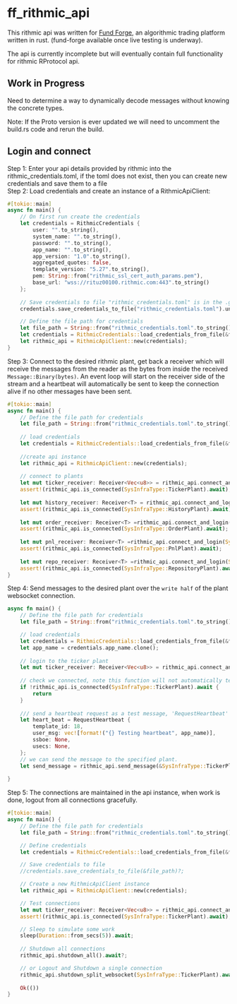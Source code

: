 # ff_rithmic_api
This rithmic api was written for [Fund Forge](https://github.com/BurnOutTrader/fund-forge), an algorithmic trading platform written in rust. (fund-forge available once live testing is underway).

The api is currently incomplete but will eventually contain full functionality for rithmic RProtocol api. 

## Work in Progress
Need to determine a way to dynamically decode messages without knowing the concrete types.

Note: If the Proto version is ever updated we will need to uncomment the build.rs code and rerun the build.
## Login and connect
Step 1: Enter your api details provided by rithmic into the rithmic_credentials.toml, if the toml does not exist, then you can create new credentials and save them to a file \
Step 2: Load credentials and create an instance of a RithmicApiClient:
```rust
#[tokio::main]
async fn main() {
    // On first run create the credentials
    let credentials = RithmicCredentials {
        user: "".to_string(),
        system_name: "".to_string(),
        password: "".to_string(),
        app_name: "".to_string(),
        app_version: "1.0".to_string(),
        aggregated_quotes: false,
        template_version: "5.27".to_string(),
        pem: String::from("rithmic_ssl_cert_auth_params.pem"),
        base_url: "wss://rituz00100.rithmic.com:443".to_string()
    };
    
    // Save credentials to file "rithmic_credentials.toml" is in the .gitignore
    credentials.save_credentials_to_file("rithmic_credentials.toml").unwrap();

    // Define the file path for credentials
    let file_path = String::from("rithmic_credentials.toml".to_string());
    let credentials = RithmicCredentials::load_credentials_from_file(&file_path).unwrap();
    let rithmic_api = RithmicApiClient::new(credentials);
}
```
Step 3: Connect to the desired rithmic plant, get back a receiver which will receive the messages from the reader as the bytes from inside the received `Message::Binary(bytes)`.
An event loop will start on the receiver side of the stream and a heartbeat will automatically be sent to keep the connection alive if no other messages have been sent.
```rust
#[tokio::main]
async fn main() {
    // Define the file path for credentials
    let file_path = String::from("rithmic_credentials.toml".to_string());
    
    // load credentials
    let credentials = RithmicCredentials::load_credentials_from_file(&file_path).unwrap();
    
    //create api instance
    let rithmic_api = RithmicApiClient::new(credentials);
    
    // connect to plants
    let mut ticker_receiver: Receiver<Vec<u8>> = rithmic_api.connect_and_login(SysInfraType::TickerPlant, 100).await.unwrap();
    assert!(rithmic_api.is_connected(SysInfraType::TickerPlant).await);
    
    let mut history_receiver: Receiver<T> = rithmic_api.connect_and_login(SysInfraType::HistoryPlant, 100).await?;
    assert!(rithmic_api.is_connected(SysInfraType::HistoryPlant).await);
   
    let mut order_receiver: Receiver<T> =rithmic_api.connect_and_login(SysInfraType::OrderPlant, 100).await?;
    assert!(rithmic_api.is_connected(SysInfraType::OrderPlant).await);
    
    let mut pnl_receiver: Receiver<T> =rithmic_api.connect_and_login(SysInfraType::PnlPlant, 100).await?;
    assert!(rithmic_api.is_connected(SysInfraType::PnlPlant).await);
    
    let mut repo_receiver: Receiver<T> =rithmic_api.connect_and_login(SysInfraType::RepositoryPlant, 100).await?;
    assert!(rithmic_api.is_connected(SysInfraType::RepositoryPlant).await);
}
```

Step 4: Send messages to the desired plant over the `write half` of the plant websocket connection.
```rust
async fn main() {
    // Define the file path for credentials
    let file_path = String::from("rithmic_credentials.toml".to_string());

    // load credentials
    let credentials = RithmicCredentials::load_credentials_from_file(&file_path).unwrap();
    let app_name = credentials.app_name.clone();
    
    // login to the ticker plant
    let mut ticker_receiver: Receiver<Vec<u8>> = rithmic_api.connect_and_login(SysInfraType::TickerPlant, 100).await.unwrap();
    
    // check we connected, note this function will not automatically tell us if the websocket was disconnected after the initial connection
    if !rithmic_api.is_connected(SysInfraType::TickerPlant).await {
        return
    }
    
    /// send a heartbeat request as a test message, 'RequestHeartbeat' Template number 18
    let heart_beat = RequestHeartbeat {
        template_id: 18,
        user_msg: vec![format!("{} Testing heartbeat", app_name)],
        ssboe: None,
        usecs: None,
    };
    // we can send the message to the specified plant.
    let send_message = rithmic_api.send_message(&SysInfraType::TickerPlant, &heart_beat).await?;
    
}
```

Step 5: The connections are maintained in the api instance, when work is done, logout from all connections gracefully.
```rust
#[tokio::main]
async fn main() {
    // Define the file path for credentials
    let file_path = String::from("rithmic_credentials.toml".to_string());

    // Define credentials
    let credentials = RithmicCredentials::load_credentials_from_file(&file_path).unwrap();

    // Save credentials to file
    //credentials.save_credentials_to_file(&file_path)?;

    // Create a new RithmicApiClient instance
    let rithmic_api = RithmicApiClient::new(credentials);

    // Test connections
    let mut ticker_receiver: Receiver<Vec<u8>> = rithmic_api.connect_and_login(SysInfraType::TickerPlant, 100).await.unwrap();
    assert!(rithmic_api.is_connected(SysInfraType::TickerPlant).await);

    // Sleep to simulate some work
    sleep(Duration::from_secs(5)).await;
    
    // Shutdown all connections
    rithmic_api.shutdown_all().await?;

    // or Logout and Shutdown a single connection
    rithmic_api.shutdown_split_websocket(SysInfraType::TickerPlant).await?;
    
    Ok(())
}
```